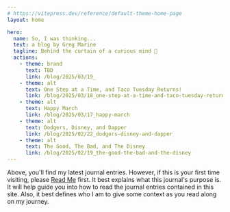 ```yaml
---
# https://vitepress.dev/reference/default-theme-home-page
layout: home

hero:
  name: So, I was thinking...
  text: a blog by Greg Marine
  tagline: Behind the curtain of a curious mind 🤔
  actions:
    - theme: brand
      text: TBD
      link: /blog/2025/03/19_
    - theme: alt
      text: One Step at a Time, and Taco Tuesday Returns!
      link: /blog/2025/03/18_one-step-at-a-time-and-taco-tuesday-returns
    - theme: alt
      text: Happy March
      link: /blog/2025/03/17_happy-march
    - theme: alt
      text: Dodgers, Disney, and Dapper
      link: /blog/2025/02/22_dodgers-disney-and-dapper
    - theme: alt
      text: The Good, The Bad, and The Disney
      link: /blog/2025/02/19_the-good-the-bad-and-the-disney
---
```


Above, you'll find my latest journal entries. However, if this is your first time visiting, please [Read Me](read-me) first. It best explains what this journal's purpose is. It will help guide you into how to read the journal entries contained in this site. Also, it best defines who I am to give some context as you read along on my journey.